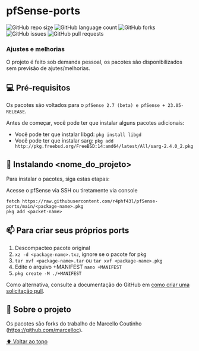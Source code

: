 # pfSense-ports

![GitHub repo size](https://img.shields.io/github/repo-size/r4phf43l/pfSense-ports)
![GitHub language count](https://img.shields.io/github/languages/count/r4phf43l/pfSense-ports)
![GitHub forks](https://img.shields.io/github/forks/r4phf43l/pfSense-ports)
![GitHub issues](https://img.shields.io/github/issues/r4phf43l/pfSense-ports)
![GitHub pull requests](https://img.shields.io/github/issues-pr-raw/r4phf43l/pfSense-ports)

### Ajustes e melhorias

O projeto é feito sob demanda pessoal, os pacotes são disponibilizados sem previsão de ajutes/melhorias.

## 💻 Pré-requisitos
Os pacotes são voltados para o `pfSense 2.7 (beta) e pfSense + 23.05-RELEASE`.

Antes de começar, você pode ter que instalar alguns pacotes adicionais:
* Você pode ter que instalar libgd: `pkg install libgd`
* Você pode ter que instalar sarg: `pkg add http://pkg.freebsd.org/FreeBSD:14:amd64/latest/All/sarg-2.4.0_2.pkg`

## 🚀 Instalando <nome_do_projeto>

Para instalar o pacotes, siga estas etapas:

Acesse o pfSense via SSH ou tiretamente via console
```
fetch https://raw.githubusercontent.com/r4phf43l/pfSense-ports/main/<package-name>.pkg
pkg add <packet-name>
```

## 📫 Para criar seus próprios ports
1. Descompacteo pacote original
2. `xz -d <package-name>.txz`, ignore se o pacote for pkg
3. `tar xvf <package-name>.tar` ou `tar xvf <package-name>.pkg`
4. Edite o arquivo +MANIFEST `nano +MANIFEST`
5. `pkg create -M ./+MANIFEST`

Como alternativa, consulte a documentação do GitHub em [como criar uma solicitação pull](https://help.github.com/en/github/collaborating-with-issues-and-pull-requests/creating-a-pull-request).

## 🤝 Sobre o projeto

Os pacotes são forks do trabalho de Marcello Coutinho (https://github.com/marcelloc).

[⬆ Voltar ao topo](#pfSense-ports)<br>
